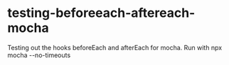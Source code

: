 # testing-beforeeach-aftereach-mocha
Testing out the hooks beforeEach and afterEach for mocha. Run with npx mocha --no-timeouts

